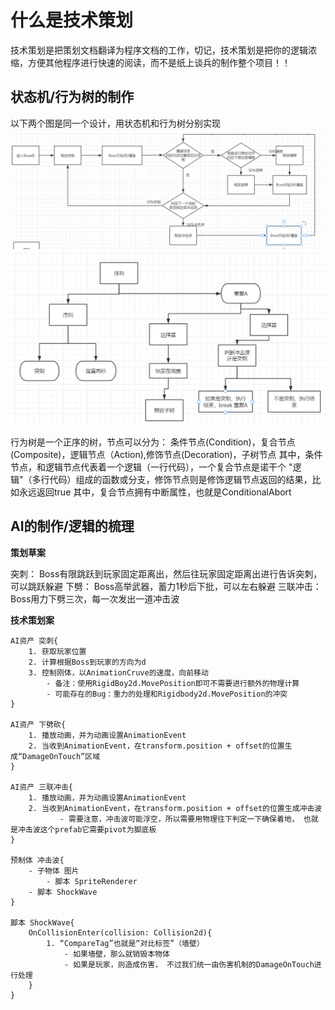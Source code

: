 # 什么是技术策划

技术策划是把策划文档翻译为程序文档的工作，切记，技术策划是把你的逻辑浓缩，方便其他程序进行快速的阅读，而不是纸上谈兵的制作整个项目！！

## 状态机/行为树的制作

以下两个图是同一个设计，用状态机和行为树分别实现
![状态机](./图片/状态机Example.png)
![行为树](./图片/行为树Example.png)

行为树是一个正序的树，节点可以分为： 条件节点(Condition)，复合节点(Composite)，逻辑节点（Action),修饰节点(Decoration)，子树节点
其中，条件节点，和逻辑节点代表着一个逻辑（一行代码），一个复合节点是诺干个 "逻辑"（多行代码）组成的函数或分支，修饰节点则是修饰逻辑节点返回的结果，比如永远返回true
其中，复合节点拥有中断属性，也就是ConditionalAbort



## AI的制作/逻辑的梳理

**策划草案**

突刺： Boss有限跳跃到玩家固定距离出，然后往玩家固定距离出进行告诉突刺，可以跳跃躲避
下劈： Boss高举武器，蓄力1秒后下批，可以左右躲避
三联冲击： Boss用力下劈三次，每一次发出一道冲击波

**技术策划案**

```文字
AI资产 突刺{
    1. 获取玩家位置
    2. 计算根据Boss到玩家的方向为d
    3. 控制刚体，以AnimationCruve的速度，向前移动
        - 备注：使用RigidBoy2d.MovePosition即可不需要进行额外的物理计算
        - 可能存在的Bug：重力的处理和Rigidbody2d.MovePosition的冲突
}

AI资产 下劈砍{
    1. 播放动画，并为动画设置AnimationEvent
    2. 当收到AnimationEvent，在transform.position + offset的位置生成“DamageOnTouch”区域
}

AI资产 三联冲击{
    1. 播放动画，并为动画设置AnimationEvent
    2. 当收到AnimationEvent，在transform.position + offset的位置生成冲击波
           - 需要注意，冲击波可能浮空，所以需要用物理往下判定一下确保着地， 也就是冲击波这个prefab它需要pivot为脚底板
}

预制体 冲击波{
    - 子物体 图片
        - 脚本 SpriteRenderer
    - 脚本 ShockWave
}

脚本 ShockWave{
    OnCollisionEnter(collision: Collision2d){
        1. “CompareTag”也就是“对比标签”（墙壁）
            - 如果墙壁，那么就销毁本物体
            - 如果是玩家，则造成伤害， 不过我们统一由伤害机制的DamageOnTouch进行处理
    }
}

```
